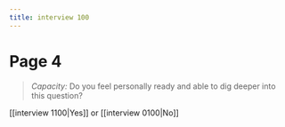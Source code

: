 ```yaml
---
title: interview 100
---
```

# Page 4
> *Capacity:* Do you feel personally ready and able to dig deeper into this question?

[[interview 1100|Yes]] or [[interview 0100|No]] 